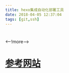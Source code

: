 ```yaml
---
title: hexo集成自动化部署工具
date: 2018-04-05 12:37:04
tags: [git,ssh]
---
```

#  
<--!more-->

# [参考网站](https://segmentfault.com/a/1190000009054888)
